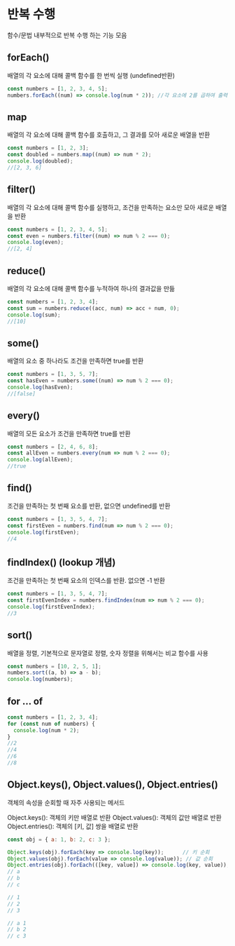# 반복 수행

함수/문법 내부적으로 반복 수행 하는 기능 모음

## forEach()

배열의 각 요소에 대해 콜백 함수를 한 번씩 실행 (undefined반환)

```javascript
const numbers = [1, 2, 3, 4, 5];
numbers.forEach((num) => console.log(num * 2)); //각 요소에 2를 곱하여 출력
```

## map

배열의 각 요소에 대해 콜백 함수를 호출하고, 그 결과를 모아 새로운 배열을 반환

```javascript
const numbers = [1, 2, 3];
const doubled = numbers.map((num) => num * 2);
console.log(doubled);
//[2, 3, 6]
```

## filter()

배열의 각 요소에 대해 콜백 함수를 실행하고, 조건을 만족하는 요소만 모아 새로운 배열을 반환

```javascript
const numbers = [1, 2, 3, 4, 5];
const even = numbers.filter((num) => num % 2 === 0);
console.log(even);
//[2, 4]
```

## reduce()

배열의 각 요소에 대해 콜백 함수를 누적하여 하나의 결과값을 만듦

```javascript
const numbers = [1, 2, 3, 4];
const sum = numbers.reduce((acc, num) => acc + num, 0);
console.log(sum);
//[10]
```

## some()

배열의 요소 중 하나라도 조건을 만족하면 true를 반환

```javascript
const numbers = [1, 3, 5, 7];
const hasEven = numbers.some((num) => num % 2 === 0);
console.log(hasEven);
//[false]
```

## every()

배열의 모든 요소가 조건을 만족하면 true를 반환

```javascript
const numbers = [2, 4, 6, 8];
const allEven = numbers.every(num => num % 2 === 0);
console.log(allEven);
//true
```

## find()

조건을 만족하는 첫 번째 요소를 반환, 없으면 undefined를 반환

```javascript
const numbers = [1, 3, 5, 4, 7];
const firstEven = numbers.find(num => num % 2 === 0);
console.log(firstEven);
//4
```

## findIndex() (lookup 개념)
조건을 만족하는 첫 번째 요소의 인덱스를 반환. 없으면 -1 반환
```javascript
const numbers = [1, 3, 5, 4, 7];
const firstEvenIndex = numbers.findIndex(num => num % 2 === 0);
console.log(firstEvenIndex);
//3
```

## sort()
배열을 정렬, 기본적으로 문자열로 정렬, 숫자 정렬을 위해서는 비교 함수를 사용
```javascript
const numbers = [10, 2, 5, 1];
numbers.sort((a, b) => a - b);
console.log(numbers);
```

## for ... of 
```javascript
const numbers = [1, 2, 3, 4];
for (const num of numbers) {
  console.log(num * 2);
}
//2
//4
//6
//8
```

## Object.keys(), Object.values(), Object.entries()

객체의 속성을 순회할 때 자주 사용되는 메서드

  Object.keys(): 객체의 키만 배열로 반환
  Object.values(): 객체의 값만 배열로 반환
  Object.entries(): 객체의 [키, 값] 쌍을 배열로 반환

```javascript
const obj = { a: 1, b: 2, c: 3 };

Object.keys(obj).forEach(key => console.log(key));      // 키 순회
Object.values(obj).forEach(value => console.log(value)); // 값 순회
Object.entries(obj).forEach(([key, value]) => console.log(key, value)); // [키, 값] 순회
// a
// b
// c

// 1
// 2
// 3

// a 1
// b 2
// c 3
```